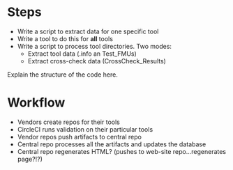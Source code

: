 # Steps

  * Write a script to extract data for one specific tool
  * Write a tool to do this for **all** tools
  * Write a script to process tool directories.  Two modes:
     * Extract tool data (.info an Test_FMUs)
     * Extract cross-check data (CrossCheck_Results)

Explain the structure of the code here.

# Workflow

  * Vendors create repos for their tools
  * CircleCI runs validation on their particular tools
  * Vendor repos push artifacts to central repo
  * Central repo processes all the artifacts and updates the database
  * Central repo regenerates HTML? (pushes to web-site repo...regenerates page?!?)
  
